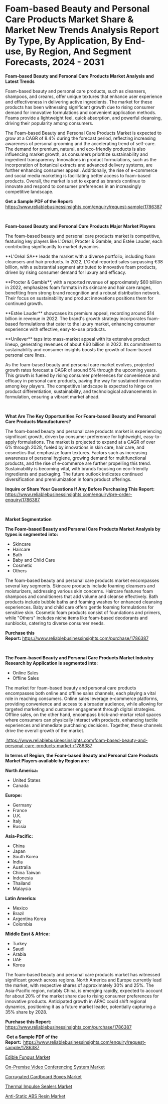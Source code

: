 <p><h1>Foam-based Beauty and Personal Care Products Market Share & Market New Trends Analysis Report By Type, By Application, By End-use, By Region, And Segment Forecasts, 2024 - 2031</h1></p><p><strong>Foam-based Beauty and Personal Care Products Market Analysis and Latest Trends</strong></p>
<p><p>Foam-based beauty and personal care products, such as cleansers, shampoos, and creams, offer unique textures that enhance user experience and effectiveness in delivering active ingredients. The market for these products has been witnessing significant growth due to rising consumer demand for innovative formulations and convenient application methods. Foams provide a lightweight feel, quick absorption, and powerful cleansing, driving their popularity among consumers.</p><p>The Foam-based Beauty and Personal Care Products Market is expected to grow at a CAGR of 8.4% during the forecast period, reflecting increasing awareness of personal grooming and the accelerating trend of self-care. The demand for premium, natural, and eco-friendly products is also influencing market growth, as consumers prioritize sustainability and ingredient transparency. Innovations in product formulations, such as the incorporation of botanical extracts and advanced delivery systems, are further enhancing consumer appeal. Additionally, the rise of e-commerce and social media marketing is facilitating better access to foam-based products. Overall, the market is set to expand as brands continue to innovate and respond to consumer preferences in an increasingly competitive landscape.</p></p>
<p><strong>Get a Sample PDF of the Report:&nbsp;</strong> <a href="https://www.reliablebusinessinsights.com/enquiry/request-sample/1786387?utm_campaign=102&utm_medium=2&utm_source=Github&utm_content=ia&utm_term=09102024&utm_id=foam-based-beauty-and-personal-care-products">https://www.reliablebusinessinsights.com/enquiry/request-sample/1786387</a></p>
<p>&nbsp;</p>
<p><strong>Foam-based Beauty and Personal Care Products Major Market Players</strong></p>
<p><p>The foam-based beauty and personal care products market is competitive, featuring key players like L'Oréal, Procter & Gamble, and Estée Lauder, each contributing significantly to market dynamics. </p><p>**L'Oréal SA** leads the market with a diverse portfolio, including foam cleansers and hair products. In 2022, L'Oréal reported sales surpassing €38 billion, with a substantial segment attributed to innovative foam products, driven by rising consumer demand for luxury and efficacy.</p><p>**Procter & Gamble**, with a reported revenue of approximately $80 billion in 2022, emphasizes foam formats in its skincare and hair care ranges, benefiting from strong brand recognition and a robust distribution network. Their focus on sustainability and product innovations positions them for continued growth.</p><p>**Estée Lauder** showcases its premium appeal, recording around $14 billion in revenue in 2022. The brand's growth strategy incorporates foam-based formulations that cater to the luxury market, enhancing consumer experience with effective, easy-to-use products. </p><p>**Unilever** taps into mass-market appeal with its extensive product lineup, generating revenues of about €60 billion in 2022. Its commitment to sustainability and consumer insights boosts the growth of foam-based personal care lines. </p><p>As the foam-based beauty and personal care market evolves, projected growth rates forecast a CAGR of around 5% through the upcoming years. This growth is fueled by rising consumer preferences for convenience and efficacy in personal care products, paving the way for sustained innovation among key players. The competitive landscape is expected to hinge on product differentiation, sustainability, and technological advancements in formulation, ensuring a vibrant market ahead.</p></p>
<p>&nbsp;</p>
<p><strong>What Are The Key Opportunities For Foam-based Beauty and Personal Care Products Manufacturers?</strong></p>
<p><p>The foam-based beauty and personal care products market is experiencing significant growth, driven by consumer preference for lightweight, easy-to-apply formulations. The market is projected to expand at a CAGR of over 6% through 2028, fueled by innovations in skin care, hair care, and cosmetics that emphasize foam textures. Factors such as increasing awareness of personal hygiene, growing demand for multifunctional products, and the rise of e-commerce are further propelling this trend. Sustainability is becoming vital, with brands focusing on eco-friendly ingredients and packaging. The future outlook indicates continued diversification and premiumization in foam product offerings.</p></p>
<p><strong>Inquire or Share Your Questions If Any Before Purchasing This Report:</strong> <a href="https://www.reliablebusinessinsights.com/enquiry/pre-order-enquiry/1786387?utm_campaign=102&utm_medium=2&utm_source=Github&utm_content=ia&utm_term=09102024&utm_id=foam-based-beauty-and-personal-care-products">https://www.reliablebusinessinsights.com/enquiry/pre-order-enquiry/1786387</a></p>
<p>&nbsp;</p>
<p><strong>Market Segmentation</strong></p>
<p><strong>The Foam-based Beauty and Personal Care Products Market Analysis by types is segmented into:</strong></p>
<p><ul><li>Skincare</li><li>Haircare</li><li>Bath</li><li>Baby and Child Care</li><li>Cosmetic</li><li>Others</li></ul></p>
<p><p>The foam-based beauty and personal care products market encompasses several key segments. Skincare products include foaming cleansers and moisturizers, addressing various skin concerns. Haircare features foam shampoos and conditioners that add volume and cleanse effectively. Bath products include bubble baths and foaming washes for enhanced cleansing experiences. Baby and child care offers gentle foaming formulations for sensitive skin. Cosmetic foam products consist of foundations and primers, while "Others" includes niche items like foam-based deodorants and sunblocks, catering to diverse consumer needs.</p></p>
<p><strong>Purchase this Report:&nbsp;</strong><a href="https://www.reliablebusinessinsights.com/purchase/1786387?utm_campaign=102&utm_medium=2&utm_source=Github&utm_content=ia&utm_term=09102024&utm_id=foam-based-beauty-and-personal-care-products">https://www.reliablebusinessinsights.com/purchase/1786387</a></p>
<p>&nbsp;</p>
<p><strong>The Foam-based Beauty and Personal Care Products Market Industry Research by Application is segmented into:</strong></p>
<p><ul><li>Online Sales</li><li>Offline Sales</li></ul></p>
<p><p>The market for foam-based beauty and personal care products encompasses both online and offline sales channels, each playing a vital role in reaching consumers. Online sales leverage e-commerce platforms, providing convenience and access to a broader audience, while allowing for targeted marketing and customer engagement through digital strategies. Offline sales, on the other hand, encompass brick-and-mortar retail spaces where consumers can physically interact with products, enhancing tactile experiences and immediate purchasing decisions. Together, these channels drive the overall growth of the market.</p></p>
<p><a href="https://www.reliablebusinessinsights.com/foam-based-beauty-and-personal-care-products-market-r1786387?utm_campaign=102&utm_medium=2&utm_source=Github&utm_content=ia&utm_term=09102024&utm_id=foam-based-beauty-and-personal-care-products">&nbsp;https://www.reliablebusinessinsights.com/foam-based-beauty-and-personal-care-products-market-r1786387</a></p>
<p><strong>In terms of Region, the Foam-based Beauty and Personal Care Products Market Players available by Region are:</strong></p>
<p>
    <p> <strong> North America: </strong>
        <ul>
            <li>United States</li>
            <li>Canada</li>
        </ul>
        </p> 
    <p> <strong> Europe: </strong>
        <ul>
            <li>Germany</li>
            <li>France</li>
            <li>U.K.</li>
            <li>Italy</li>
            <li>Russia</li>
        </ul>
        </p> 
    <p> <strong> Asia-Pacific: </strong>
        <ul>
            <li>China</li>
            <li>Japan</li>
            <li>South Korea</li>
            <li>India</li>
            <li>Australia</li>
            <li>China Taiwan</li>
            <li>Indonesia</li>
            <li>Thailand</li>
            <li>Malaysia</li>
        </ul>
        </p> 
    <p> <strong> Latin America: </strong>
        <ul>
            <li>Mexico</li>
            <li>Brazil</li>
            <li>Argentina Korea</li>
            <li>Colombia</li>
        </ul>
        </p> 
    <p> <strong> Middle East & Africa: </strong>
        <ul>
            <li>Turkey</li>
            <li>Saudi</li>
            <li>Arabia</li>
            <li>UAE</li>
            <li>Korea</li>
        </ul>
    </p>
    </p>
<p><p>The foam-based beauty and personal care products market has witnessed significant growth across regions. North America and Europe currently lead the market, with respective shares of approximately 30% and 25%. The Asia-Pacific region, notably China, is emerging rapidly, expected to account for about 20% of the market share due to rising consumer preferences for innovative products. Anticipated growth in APAC could shift regional dynamics, positioning it as a future market leader, potentially capturing a 35% share by 2028.</p></p>
<p><strong>Purchase this Report: </strong><a href="https://www.reliablebusinessinsights.com/purchase/1786387?utm_campaign=102&utm_medium=2&utm_source=Github&utm_content=ia&utm_term=09102024&utm_id=foam-based-beauty-and-personal-care-products">https://www.reliablebusinessinsights.com/purchase/1786387</a></p>
<p>&nbsp;<strong>Get a Sample PDF of the Report:&nbsp;&nbsp;</strong><a href="https://www.reliablebusinessinsights.com/enquiry/request-sample/1786387?utm_campaign=102&utm_medium=2&utm_source=Github&utm_content=ia&utm_term=09102024&utm_id=foam-based-beauty-and-personal-care-products">https://www.reliablebusinessinsights.com/enquiry/request-sample/1786387</a></p>
<p><strong></strong></p>
<p><p><a href="https://issuu.com/reportprime-2/docs/edible-fungus-market-size-2030.pptx_48236160ed613c?utm_campaign=102&utm_medium=2&utm_source=Github&utm_content=ia&utm_term=09102024&utm_id=foam-based-beauty-and-personal-care-products">Edible Fungus Market</a></p><p><a href="https://github.com/SidorelaGurakuqi596/Market-Research-Report-List-1/blob/main/on-premise-video-conferencing-system-market.md?utm_campaign=102&utm_medium=2&utm_source=Github&utm_content=ia&utm_term=09102024&utm_id=foam-based-beauty-and-personal-care-products">On-Premise Video Conferencing System Market</a></p><p><a href="https://www.linkedin.com/pulse/global-corrugated-cardboard-boxes-industry-types-applications-0yfcf?trackingId=rkv2qZDCQ2ePruf8PDuhyw%3D%3D&utm_campaign=102&utm_medium=2&utm_source=Github&utm_content=ia&utm_term=09102024&utm_id=foam-based-beauty-and-personal-care-products">Corrugated Cardboard Boxes Market</a></p><p><a href="https://www.linkedin.com/pulse/pioneering-growth-analyzing-global-thermal-impulse-sealers-dproe?utm_campaign=102&utm_medium=2&utm_source=Github&utm_content=ia&utm_term=09102024&utm_id=foam-based-beauty-and-personal-care-products">Thermal Impulse Sealers Market</a></p><p><a href="https://github.com/RogerBennett414/Market-Research-Report-List-1/blob/main/anti-static-abs-resin-market.md?utm_campaign=102&utm_medium=2&utm_source=Github&utm_content=ia&utm_term=09102024&utm_id=foam-based-beauty-and-personal-care-products">Anti-Static ABS Resin Market</a></p></p>